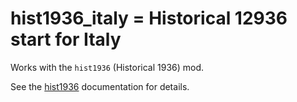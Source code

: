 # hist1936_italy = Historical 12936 start for Italy

Works with the `hist1936` (Historical 1936) mod.

See the [hist1936](hist1936.md) documentation for details.
